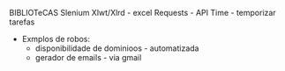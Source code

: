 BIBLIOTeCAS
	Slenium
	Xlwt/Xlrd - excel
	Requests - API
	Time - temporizar tarefas

- Exmplos de robos:
	- disponibilidade de dominioos - automatizada
	- gerador de emails - via gmail


